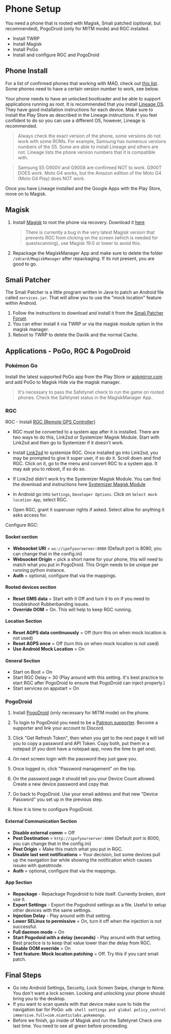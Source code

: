 # Phone Setup

You need a phone that is rooted with Magisk, Smali patched (optional, but recommended), PogoDroid (only for MITM mode) and RGC installed.

- Install TWRP
- Install Magisk
- Install PoGo
- Install and configure RGC and PogoDroid

## Phone Install

For a list of confirmed phones that working with MAD, check out [this list](https://github.com/Map-A-Droid/MAD-device-list). Some phones need to have a certain version number to work, see below.

Your phone needs to have an unlocked bootloader and be able to support applications running as root. It is recommended that you install [Lineage OS](https://lineageos.org/). They have good installation instructions for each device.  Make sure to install the Play Store as described in the Lineage instructions. 
If you feel confident to do so you can use a different OS, however, Lineage is recommended.
>Always check the exact version of the phone, some versions do not work with some ROMs. For example, Samsung has numerous versions numbers of the S5. Some are able to install Lineage and others are not. Lineage lists the phone version numbers that it is compatible with.

>Samsung S5 G900V and G900A are confirmed NOT to work. G900T DOES work.
Moto G4 works, but the Amazon edition of the Moto G4 (Moto G4 Play) does NOT work.

Once you have Lineage installed and the Google Apps with the Play Store, move on to Magisk.

## Magisk

1. Install [Magisk](https://www.xda-developers.com/how-to-install-magisk/) to root the phone via recovery. Download it [here](https://github.com/topjohnwu/Magisk/releases)
     >There is currently a bug in the very latest Magisk version that prevents RGC from clicking on the screen (which is needed for questscanning), use Magisk 19.0 or lower to avoid this.

2. Repackage the MagiskManager App and make sure to delete the folder `/sdcard/MagiskManager` after repackaging. If its not present, you are good to go.

## Smali Patcher

The Smali Patcher is a little program written in Java to patch an Android file called `services.jar`. That will allow you to use the "mock location" feature within Android.

1. Follow the instructions to download and install it from the [Smali Patcher Forum](https://forum.xda-developers.com/apps/magisk/module-smali-patcher-0-7-t3680053)
2. You can ether install it via TWRP or via the magisk module option in the magisk manager.
3. Reboot to TWRP to delete the Davlik and the normal Cache.

## Applications - PoGo, RGC & PogoDroid

### Pokémon Go

Install the latest supported PoGo app from the Play Store or [apkmirror.com](https://www.apkmirror.com/apk/niantic-inc/pokemon-go/) and add PoGo to Magisk Hide via the magisk manager.

>It's necessary to pass the Safetynet check to run the game on rooted phones. Check the Safetynet status in the MagiskManager App.

### RGC

RGC - Install [RGC (Remote GPS Controller)](https://github.com/Map-A-Droid/MAD/blob/master/APK/RemoteGpsController.apk)

- RGC must be converted to a system app after it is installed.  There are two ways to do this, Link2sd or Systemizer Magisk Module.  Start with Link2sd and then go to Systemizer if it doesn't work.

- Install [Link2sd](https://play.google.com/store/apps/details?id=com.buak.Link2SD) to systemize RGC. Once installed go into Link2sd, you may be prompted to give it super user, if so do it.  Scroll down and find RGC.  Click on it, go to the menu and convert RGC to a system app.  It may ask you to reboot, if so do so.

- If Link2sd didn't work try the Systemizer Magisk Module. You can find the download and instructions here [Systemizer Magisk Module](https://forum.xda-developers.com/apps/magisk/module-app-systemizer-t3477512)

- In Android go into `Settings`, `Developer Options`.  Click on `Select mock location App`, select RGC.

- Open RGC, grant it superuser rights if asked. Select allow for anything it asks access for.

Configure RGC:

#### Socket section

- **Websocket URI** = `ws://ipofyourserver:8080` (Default port is 8080, you can change that in the config.ini)
- **Websocket Origin** = pick a short name for your phone, this will need to match what you put in PogoDroid.  This Origin needs to be unique per running python instance.
- **Auth** = optional, configure that via the mappings.

#### Rooted devices section

- **Reset GMS data** = Start with it Off and turn it to on if you need to troubleshoot Rubberbanding issues.
- **Override OOM** = On. This will help to keep RGC running.

#### Location Section

- **Reset AGPS data continuously** = Off (turn this on when mock location is not used)
- **Reset AGPS once** = Off (turn this on when mock location is not used)
- **Use Android Mock Location** = On

#### General Section

- Start on Boot = On
- Start RGC Delay = 30 (Play around with this setting. It's best practice to start RGC after PogoDroid to ensure that PogoDroid can inject properly.)
- Start services on appstart = On

### PogoDroid

1. Install [PogoDroid](https://www.maddev.de/apk/PogoDroid.apk) (only necessary for MITM mode) on the phone.

2. To login to PogoDroid you need to be a [Patreon supporter](https://www.patreon.com/user?u=14159560).  Become a supporter and link your account to Discord.  

3. Click "Get Refresh Token", then when you get to the next page it will tell you to copy a password and API Token.  Copy both, put them in a notepad (if you dont have a notepad app, nows the time to get one).

4. On next screen login with the password they just gave you.  

5. Once logged in, click "Password management" on the top.

6. On the password page it should tell you your Device Count allowed. Create a new device password and copy that.

7. Go back to PogoDroid. Use your email address and that new "Device Password" you set up in the previous step.

8. Now it is time to configure PogoDroid.

#### External Communication Section

- **Disable external comm** = Off
- **Post Destination** = `http://ipofyourserver:8000` (Default port is 8000, you can change that in the config.ini)
- **Post Origin** = Make this match what you put in RGC.  
- **Disable last sent notifications** = Your decision, but some devices pull up the navigation bar while showing the notification which causes issues with questmode.
- **Auth** = optional, configure that via the mappings.

#### App Section

- **Repackage** - Repackage Pogodroid to hide itself. Currently broken, dont use it.
- **Export Settings** - Export the Pogodroid settings as a file. Useful to setup other devices with the same settings.
- **Injection Delay** - Play around with that setting.
- **Lower SELinux to permissive** = On, turn it off when the injection is not successful.
- **Full daemon mode** = On
- **Start Pogodoid with a delay (seconds)** - Play around with that setting. Best practice is to keep that value lower than the delay from RGC.
- **Enable OOM override** = On
- **Test feature: Mock location patching** = Off. Try this if you cant smali patch.

## Final Steps

- Go into Android Settings, Security, Lock Screen Swipe, change to None. You don't want a lock screen. Locking and unlocking your phone should bring you to the desktop.
- If you want to scan quests with that device make sure to hide the navigation bar for PoGo: `adb shell settings put global policy_control immersive.full=com.nianticlabs.pokemongo`.
- Before we finish, go inside of Magisk and run the Safetynet Check one last time. You need to see all green before proceeding.
